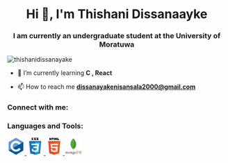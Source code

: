 <h1 align="center">Hi 👋, I'm Thishani Dissanaayke</h1>
<h3 align="center">I am currently an undergraduate student at the University of Moratuwa</h3>

<p align="left"> <img src="https://komarev.com/ghpvc/?username=thishanidissanayake&label=Profile%20views&color=0e75b6&style=flat" alt="thishanidissanayake" /> </p>

- 🌱 I’m currently learning **C , React**

- 📫 How to reach me **dissanayakenisansala2000@gmail.com**

<h3 align="left">Connect with me:</h3>
<p align="left">
</p>

<h3 align="left">Languages and Tools:</h3>
<p align="left"> <a href="https://www.cprogramming.com/" target="_blank" rel="noreferrer"> <img src="https://raw.githubusercontent.com/devicons/devicon/master/icons/c/c-original.svg" alt="c" width="40" height="40"/> </a> <a href="https://www.w3schools.com/css/" target="_blank" rel="noreferrer"> <img src="https://raw.githubusercontent.com/devicons/devicon/master/icons/css3/css3-original-wordmark.svg" alt="css3" width="40" height="40"/> </a> <a href="https://www.w3.org/html/" target="_blank" rel="noreferrer"> <img src="https://raw.githubusercontent.com/devicons/devicon/master/icons/html5/html5-original-wordmark.svg" alt="html5" width="40" height="40"/> </a> <a href="https://www.mongodb.com/" target="_blank" rel="noreferrer"> <img src="https://raw.githubusercontent.com/devicons/devicon/master/icons/mongodb/mongodb-original-wordmark.svg" alt="mongodb" width="40" height="40"/> </a> </p>
